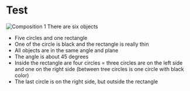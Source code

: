 # Test

![Composition 1](https://jgagne.github.io/ajovt3-zs21-vskk/img/00-composition/01-comp.png)
There are six objects

- Five circles and one rectangle
- One of the circle is black and the rectangle is really thin
- All objects are in the same angle and plane
- The angle is about 45 degrees
- Inside the rectangle are four circles = three circles are on the left side and one on the right side (between tree circles is one circle with black color)
- The last circle is on the right side, but outside the rectangle

